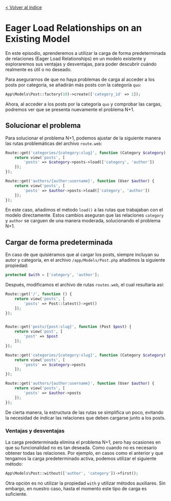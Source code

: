 [< Volver al índice](/docs/readme.md)

# Eager Load Relationships on an Existing Model

En este episodio, aprenderemos a utilizar la carga de forma predeterminada de relaciones (Eager Load Relationships) en un modelo existente y exploraremos sus ventajas y desventajas, para poder descubrir cuándo realmente es útil o no deseado.

Para asegurarnos de que no haya problemas de carga al acceder a los posts por categoría, se añadirán más posts con la categoría `quo`:

```php
App\Models\Post::factory(10)->create(['category_id' => 1]);
```

Ahora, al acceder a los posts por la categoría `quo` y comprobar las cargas, podremos ver que se presenta nuevamente el problema N+1.

## Solucionar el problema

Para solucionar el problema N+1, podemos ajustar de la siguiente manera las rutas problemáticas del archivo `route.web`:

```php
Route::get('categories/{category:slug}', function (Category $category) {
    return view('posts', [
        'posts' => $category->posts->load(['category', 'author'])
    ]);
});

Route::get('authors/{author:username}', function (User $author) {
    return view('posts', [
        'posts' => $author->posts->load(['category', 'author'])
    ]);
});
```

En este caso, añadimos el método `load()` a las rutas que trabajaban con el modelo directamente. Estos cambios aseguran que las relaciones `category` y `author` se carguen de una manera moderada, solucionando el problema N+1.

## Cargar de forma predeterminada

En caso de que quisiéramos que al cargar los posts, siempre incluyan su autor y categoría, en el archivo `/app/Models/Post.php` añadimos la siguiente propiedad:

```php
protected $with = ['category', 'author'];
```

Después, modificamos el archivo de rutas `routes.web`, el cual resultaría así:

```php
Route::get('/', function () {
    return view('posts', [
        'posts' => Post::latest()->get()
    ]);
});


Route::get('posts/{post:slug}', function (Post $post) {
    return view('post', [
        'post' => $post
    ]);
});

Route::get('categories/{category:slug}', function (Category $category) {
    return view('posts', [
        'posts' => $category->posts
    ]);
});

Route::get('authors/{author:username}', function (User $author) {
    return view('posts', [
        'posts' => $author->posts
    ]);
});
```

De cierta manera, la estructura de las rutas se simplifica un poco, evitando la necesidad de indicar las relaciones que deben cargarse junto a los posts.

### Ventajas y desventajas

La carga predeterminada elimina el problema N+1, pero hay ocasiones en que su funcionalidad no es tan deseada. Como cuando no es necesario obtener todas las relaciones. Por ejemplo, en casos como el anterior y que tengamos la carga predeterminado activa, podemos utilizar el siguiente método:

```php
App\Models\Post::without(['author', 'category'])->first();
```

Otra opción es no utilizar la propiedad `with` y utilizar métodos auxiliares. Sin embargo, en nuestro caso, hasta el momento este tipo de carga es suficiente.
